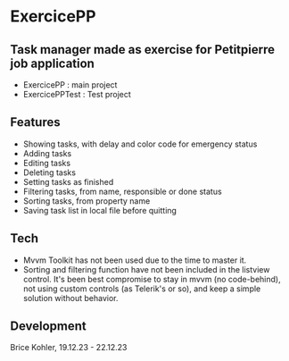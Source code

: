 # ExercicePP
## Task manager made as exercise for Petitpierre job application

- ExercicePP : main project
- ExercicePPTest : Test project

## Features
- Showing tasks, with delay and color code for emergency status
- Adding tasks
- Editing tasks
- Deleting tasks
- Setting tasks as finished
- Filtering tasks, from name, responsible or done status
- Sorting tasks, from property name
- Saving task list in local file before quitting

## Tech
- Mvvm Toolkit has not been used due to the time to master it.
- Sorting and filtering function have not been included in the listview control. It's been best compromise to stay in mvvm (no code-behind), not using custom controls (as Telerik's or so), and keep a simple solution without behavior.

## Development

Brice Kohler, 19.12.23 - 22.12.23

